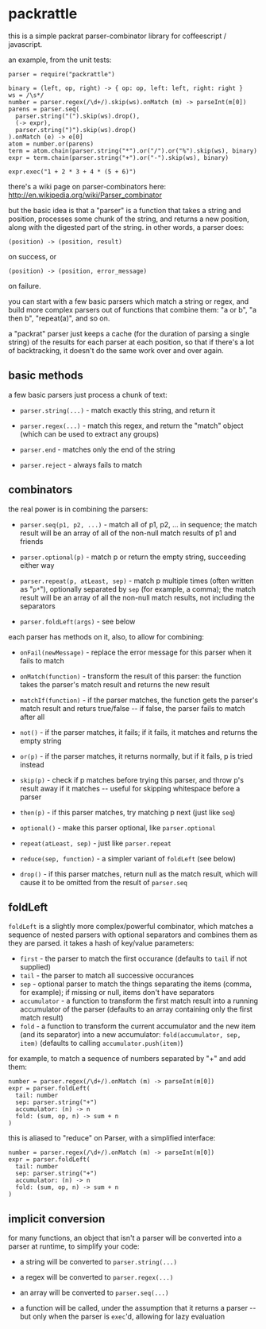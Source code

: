 
packrattle
==========

this is a simple packrat parser-combinator library for coffeescript /
javascript.

an example, from the unit tests:

    parser = require("packrattle")

    binary = (left, op, right) -> { op: op, left: left, right: right }
    ws = /\s*/
    number = parser.regex(/\d+/).skip(ws).onMatch (m) -> parseInt(m[0])
    parens = parser.seq(
      parser.string("(").skip(ws).drop(),
      (-> expr),
      parser.string(")").skip(ws).drop()
    ).onMatch (e) -> e[0]
    atom = number.or(parens)
    term = atom.chain(parser.string("*").or("/").or("%").skip(ws), binary)
    expr = term.chain(parser.string("+").or("-").skip(ws), binary)

    expr.exec("1 + 2 * 3 + 4 * (5 + 6)")

there's a wiki page on parser-combinators here:
http://en.wikipedia.org/wiki/Parser_combinator

but the basic idea is that a "parser" is a function that takes a string and
position, processes some chunk of the string, and returns a new position,
along with the digested part of the string. in other words, a parser does:

    (position) -> (position, result)

on success, or

    (position) -> (position, error_message)

on failure.

you can start with a few basic parsers which match a string or regex, and
build more complex parsers out of functions that combine them: "a or b",
"a then b", "repeat(a)", and so on.

a "packrat" parser just keeps a cache (for the duration of parsing a single
string) of the results for each parser at each position, so that if there's a
lot of backtracking, it doesn't do the same work over and over again.

basic methods
-------------

a few basic parsers just process a chunk of text:

- `parser.string(...)` - match exactly this string, and return it

- `parser.regex(...)` - match this regex, and return the "match" object
  (which can be used to extract any groups)

- `parser.end` - matches only the end of the string

- `parser.reject` - always fails to match

combinators
-----------

the real power is in combining the parsers:

- `parser.seq(p1, p2, ...)` - match all of p1, p2, ... in sequence; the match
  result will be an array of all of the non-null match results of p1 and
  friends

- `parser.optional(p)` - match p or return the empty string, succeeding
  either way

- `parser.repeat(p, atLeast, sep)` - match p multiple times (often written
  as "`p*`"), optionally separated by `sep` (for example, a comma); the match
  result will be an array of all the non-null match results, not including
  the separators

- `parser.foldLeft(args)` - see below

each parser has methods on it, also, to allow for combining:

- `onFail(newMessage)` - replace the error message for this parser when it
  fails to match

- `onMatch(function)` - transform the result of this parser: the function
  takes the parser's match result and returns the new result

- `matchIf(function)` - if the parser matches, the function gets the parser's
  match result and returs true/false -- if false, the parser fails to match
  after all

- `not()` - if the parser matches, it fails; if it fails, it matches and
  returns the empty string

- `or(p)` - if the parser matches, it returns normally, but if it fails, p is
  tried instead

- `skip(p)` - check if p matches before trying this parser, and throw p's
  result away if it matches -- useful for skipping whitespace before a parser

- `then(p)` - if this parser matches, try matching p next (just like `seq`)

- `optional()` - make this parser optional, like `parser.optional`

- `repeat(atLeast, sep)` - just like `parser.repeat`

- `reduce(sep, function)` - a simpler variant of `foldLeft` (see below)

- `drop()` - if this parser matches, return null as the match result, which
  will cause it to be omitted from the result of `parser.seq`

foldLeft
--------

`foldLeft` is a slightly more complex/powerful combinator, which matches a
sequence of nested parsers with optional separators and combines them as they
are parsed. it takes a hash of key/value parameters:

- `first` - the parser to match the first occurance (defaults to `tail` if
  not supplied)
- `tail` - the parser to match all successive occurances
- `sep` - optional parser to match the things separating the items (comma,
  for example); if missing or null, items don't have separators
- `accumulator` - a function to transform the first match result into a
  running accumulator of the parser (defaults to an array containing only
  the first match result)
- `fold` - a function to transform the current accumulator and the new item
  (and its separator) into a new accumulator: `fold(accumulator, sep, item)`
  (defaults to calling `accumulator.push(item)`)

for example, to match a sequence of numbers separated by "+" and add them:

    number = parser.regex(/\d+/).onMatch (m) -> parseInt(m[0])
    expr = parser.foldLeft(
      tail: number
      sep: parser.string("+")
      accumulator: (n) -> n
      fold: (sum, op, n) -> sum + n
    )

this is aliased to "reduce" on Parser, with a simplified interface:

    number = parser.regex(/\d+/).onMatch (m) -> parseInt(m[0])
    expr = parser.foldLeft(
      tail: number
      sep: parser.string("+")
      accumulator: (n) -> n
      fold: (sum, op, n) -> sum + n
    )

implicit conversion
-------------------

for many functions, an object that isn't a parser will be converted into a
parser at runtime, to simplify your code:

- a string will be converted to `parser.string(...)`

- a regex will be converted to `parser.regex(...)`

- an array will be converted to `parser.seq(...)`

- a function will be called, under the assumption that it returns a parser --
  but only when the parser is `exec`'d, allowing for lazy evaluation

